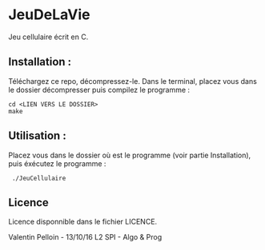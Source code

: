 # JeuDeLaVie

Jeu cellulaire écrit en C.

## Installation :

Téléchargez ce repo, décompressez-le. Dans le terminal, placez vous dans le dossier décompresser puis compilez le programme :

	cd <LIEN VERS LE DOSSIER>
	make

## Utilisation :

Placez vous dans le dossier où est le programme (voir partie Installation), puis éxécutez le programme :

	 ./JeuCellulaire


## Licence

Licence disponnible dans le fichier LICENCE.


Valentin Pelloin - 13/10/16
L2 SPI - Algo & Prog
